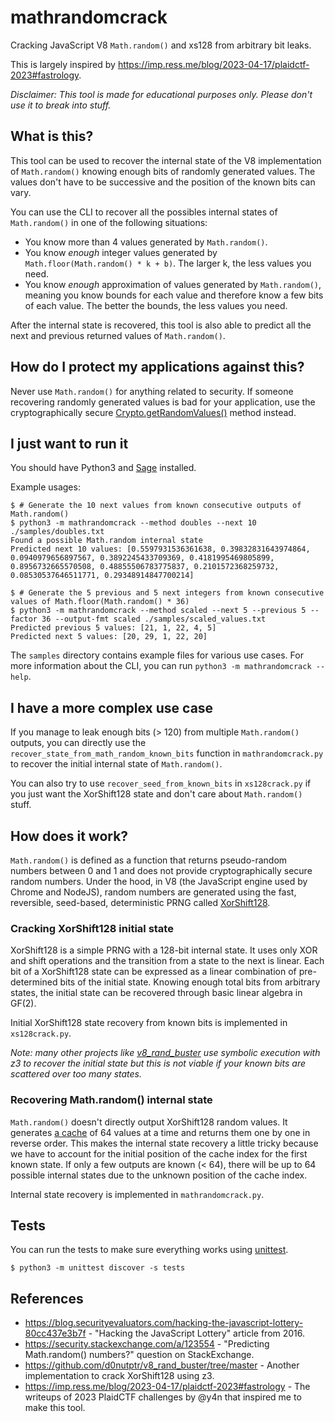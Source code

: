 # mathrandomcrack

Cracking JavaScript V8 `Math.random()` and xs128 from arbitrary bit leaks.

This is largely inspired by https://imp.ress.me/blog/2023-04-17/plaidctf-2023#fastrology.

*Disclaimer: This tool is made for educational purposes only. Please don't use it to break into stuff.*

## What is this?

This tool can be used to recover the internal state of the V8 implementation of `Math.random()` knowing enough bits of randomly generated values. The values don't have to be successive and the position of the known bits can vary.

You can use the CLI to recover all the possibles internal states of `Math.random()` in one of the following situations:

- You know more than 4 values generated by `Math.random()`.
- You know *enough* integer values generated by `Math.floor(Math.random() * k + b)`. The larger k, the less values you need.
- You know *enough* approximation of values generated by `Math.random()`, meaning you know bounds for each value and therefore know a few bits of each value. The better the bounds, the less values you need.

After the internal state is recovered, this tool is also able to predict all the next and previous returned values of `Math.random()`.

## How do I protect my applications against this?

Never use `Math.random()` for anything related to security. If someone recovering randomly generated values is bad for your application, use the cryptographically secure [Crypto.getRandomValues()](https://developer.mozilla.org/en-US/docs/Web/API/Crypto/getRandomValues) method instead.

## I just want to run it

You should have Python3 and [Sage](https://doc.sagemath.org/html/en/installation/index.html) installed.

Example usages:

```console
$ # Generate the 10 next values from known consecutive outputs of Math.random()
$ python3 -m mathrandomcrack --method doubles --next 10 ./samples/doubles.txt
Found a possible Math.random internal state
Predicted next 10 values: [0.5597931536361638, 0.39832831643974864, 0.0940979656897567, 0.3892245433709369, 0.4181995469805899, 0.8956732665570508, 0.48855506783775837, 0.2101572368259732, 0.08530537646511771, 0.29348914847700214]

$ # Generate the 5 previous and 5 next integers from known consecutive values of Math.floor(Math.random() * 36)
$ python3 -m mathrandomcrack --method scaled --next 5 --previous 5 --factor 36 --output-fmt scaled ./samples/scaled_values.txt
Predicted previous 5 values: [21, 1, 22, 4, 5]
Predicted next 5 values: [20, 29, 1, 22, 20]
```

The `samples` directory contains example files for various use cases. For more information about the CLI, you can run `python3 -m mathrandomcrack --help`.

## I have a more complex use case

If you manage to leak enough bits (> 120) from multiple `Math.random()` outputs, you can directly use the `recover_state_from_math_random_known_bits` function in `mathrandomcrack.py` to recover the initial internal state of `Math.random()`.

You can also try to use `recover_seed_from_known_bits` in `xs128crack.py` if you just want the XorShift128 state and don't care about `Math.random()` stuff.

## How does it work?

`Math.random()` is defined as a function that returns pseudo-random numbers between 0 and 1 and does not provide cryptographically secure random numbers. Under the hood, in V8 (the JavaScript engine used by Chrome and NodeJS), random numbers are generated using the fast, reversible, seed-based, deterministic PRNG called [XorShift128](https://github.com/v8/v8/blob/12.5.66/src/base/utils/random-number-generator.h#L119).

### Cracking XorShift128 initial state

XorShift128 is a simple PRNG with a 128-bit internal state. It uses only XOR and shift operations and the transition from a state to the next is linear. Each bit of a XorShift128 state can be expressed as a linear combination of pre-determined bits of the initial state. Knowing enough total bits from arbitrary states, the initial state can be recovered through basic linear algebra in GF(2).

Initial XorShift128 state recovery from known bits is implemented in `xs128crack.py`.

*Note: many other projects like [v8_rand_buster](https://github.com/d0nutptr/v8_rand_buster/tree/master) use symbolic execution with z3 to recover the initial state but this is not viable if your known bits are scattered over too many states.*

### Recovering Math.random() internal state

`Math.random()` doesn't directly output XorShift128 random values. It generates [a cache](https://github.com/v8/v8/blob/12.5.66/src/numbers/math-random.cc#L35) of 64 values at a time and returns them one by one in reverse order. This makes the internal state recovery a little tricky because we have to account for the initial position of the cache index for the first known state. If only a few outputs are known (< 64), there will be up to 64 possible internal states due to the unknown position of the cache index.

Internal state recovery is implemented in `mathrandomcrack.py`.

## Tests

You can run the tests to make sure everything works using [unittest](https://docs.python.org/3/library/unittest.html).

```console
$ python3 -m unittest discover -s tests
```

## References

- https://blog.securityevaluators.com/hacking-the-javascript-lottery-80cc437e3b7f - "Hacking the JavaScript Lottery" article from 2016.
- https://security.stackexchange.com/a/123554 - "Predicting Math.random() numbers?" question on StackExchange.
- https://github.com/d0nutptr/v8_rand_buster/tree/master - Another implementation to crack XorShift128 using z3.
- https://imp.ress.me/blog/2023-04-17/plaidctf-2023#fastrology - The writeups of 2023 PlaidCTF challenges by @y4n that inspired me to make this tool.
